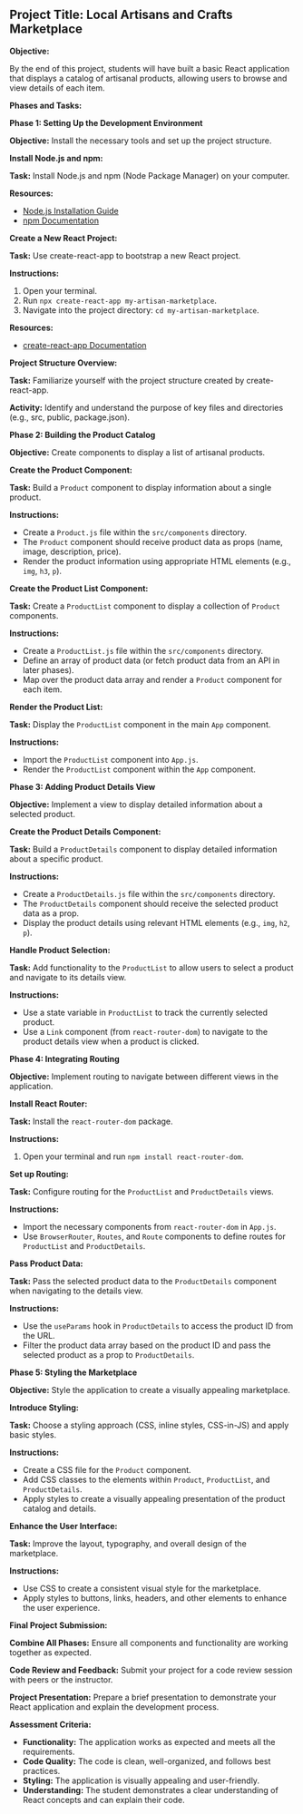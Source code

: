 ## Project Title: Local Artisans and Crafts Marketplace

**Objective:**

By the end of this project, students will have built a basic React application that displays a catalog of artisanal products, allowing users to browse and view details of each item. 

**Phases and Tasks:**

**Phase 1: Setting Up the Development Environment**

**Objective:** Install the necessary tools and set up the project structure.

**Install Node.js and npm:**

**Task:** Install Node.js and npm (Node Package Manager) on your computer.

**Resources:** 
* [Node.js Installation Guide](https://nodejs.org/en/download/)
* [npm Documentation](https://docs.npmjs.com/about-npm)

**Create a New React Project:**

**Task:** Use create-react-app to bootstrap a new React project.

**Instructions:** 
1. Open your terminal.
2. Run `npx create-react-app my-artisan-marketplace`. 
3. Navigate into the project directory: `cd my-artisan-marketplace`. 

**Resources:** 
* [create-react-app Documentation](https://create-react-app.dev/docs/getting-started)

**Project Structure Overview:**

**Task:** Familiarize yourself with the project structure created by create-react-app.

**Activity:** Identify and understand the purpose of key files and directories (e.g., src, public, package.json).

**Phase 2: Building the Product Catalog**

**Objective:** Create components to display a list of artisanal products.

**Create the Product Component:**

**Task:** Build a `Product` component to display information about a single product.

**Instructions:** 
* Create a `Product.js` file within the `src/components` directory.
* The `Product` component should receive product data as props (name, image, description, price).
* Render the product information using appropriate HTML elements (e.g., `img`, `h3`, `p`).

**Create the Product List Component:**

**Task:** Create a `ProductList` component to display a collection of `Product` components.

**Instructions:** 
* Create a `ProductList.js` file within the `src/components` directory.
* Define an array of product data (or fetch product data from an API in later phases).
* Map over the product data array and render a `Product` component for each item.

**Render the Product List:**

**Task:** Display the `ProductList` component in the main `App` component.

**Instructions:** 
* Import the `ProductList` component into `App.js`.
* Render the `ProductList` component within the `App` component.

**Phase 3: Adding Product Details View**

**Objective:** Implement a view to display detailed information about a selected product.

**Create the Product Details Component:**

**Task:** Build a `ProductDetails` component to display detailed information about a specific product.

**Instructions:** 
* Create a `ProductDetails.js` file within the `src/components` directory.
* The `ProductDetails` component should receive the selected product data as a prop.
* Display the product details using relevant HTML elements (e.g., `img`, `h2`, `p`).

**Handle Product Selection:**

**Task:** Add functionality to the `ProductList` to allow users to select a product and navigate to its details view.

**Instructions:** 
* Use a state variable in `ProductList` to track the currently selected product.
* Use a `Link` component (from `react-router-dom`) to navigate to the product details view when a product is clicked.

**Phase 4: Integrating Routing**

**Objective:** Implement routing to navigate between different views in the application.

**Install React Router:**

**Task:** Install the `react-router-dom` package.

**Instructions:** 
1. Open your terminal and run `npm install react-router-dom`.

**Set up Routing:**

**Task:** Configure routing for the `ProductList` and `ProductDetails` views.

**Instructions:** 
* Import the necessary components from `react-router-dom` in `App.js`.
* Use `BrowserRouter`, `Routes`, and `Route` components to define routes for `ProductList` and `ProductDetails`.

**Pass Product Data:**

**Task:** Pass the selected product data to the `ProductDetails` component when navigating to the details view.

**Instructions:** 
* Use the `useParams` hook in `ProductDetails` to access the product ID from the URL.
* Filter the product data array based on the product ID and pass the selected product as a prop to `ProductDetails`.

**Phase 5: Styling the Marketplace**

**Objective:** Style the application to create a visually appealing marketplace.

**Introduce Styling:**

**Task:** Choose a styling approach (CSS, inline styles, CSS-in-JS) and apply basic styles.

**Instructions:** 
* Create a CSS file for the `Product` component.
* Add CSS classes to the elements within `Product`, `ProductList`, and `ProductDetails`.
* Apply styles to create a visually appealing presentation of the product catalog and details.

**Enhance the User Interface:**

**Task:** Improve the layout, typography, and overall design of the marketplace.

**Instructions:** 
* Use CSS to create a consistent visual style for the marketplace.
* Apply styles to buttons, links, headers, and other elements to enhance the user experience.

**Final Project Submission:**

**Combine All Phases:** Ensure all components and functionality are working together as expected.

**Code Review and Feedback:** Submit your project for a code review session with peers or the instructor.

**Project Presentation:** Prepare a brief presentation to demonstrate your React application and explain the development process.

**Assessment Criteria:**

* **Functionality:** The application works as expected and meets all the requirements.
* **Code Quality:** The code is clean, well-organized, and follows best practices.
* **Styling:** The application is visually appealing and user-friendly.
* **Understanding:** The student demonstrates a clear understanding of React concepts and can explain their code. 
